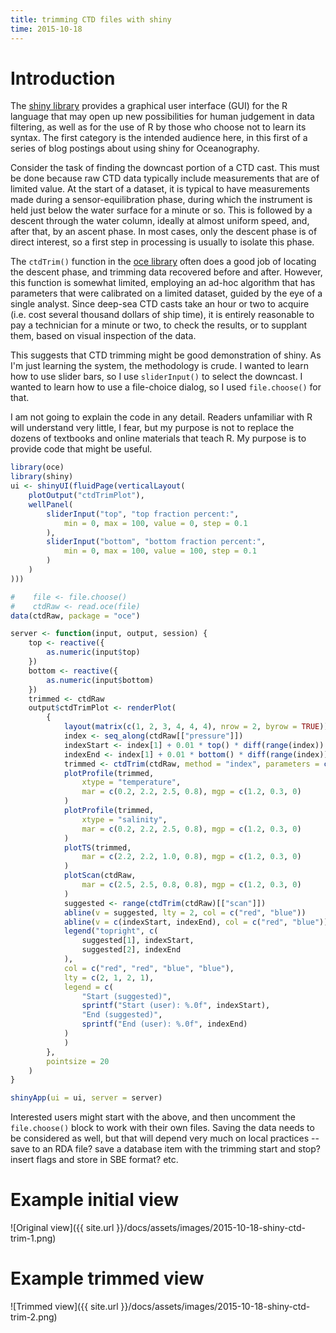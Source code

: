 ```yaml
---
title: trimming CTD files with shiny
time: 2015-10-18
---
```


# Introduction

The [shiny library](http://shiny.rstudio.com) provides a graphical user
interface (GUI) for the R language that may open up new possibilities for human
judgement in data filtering, as well as for the use of R by those who choose
not to learn its syntax. The first category is the intended audience here, in
this first of a series of blog postings about using shiny for Oceanography.

Consider the task of finding the downcast portion of a CTD cast. This must be
done because raw CTD data typically include measurements that are of limited
value. At the start of a dataset, it is typical to have measurements made
during a sensor-equilibration phase, during which the instrument is held just
below the water surface for a minute or so. This is followed by a descent
through the water column, ideally at almost uniform speed, and, after that, by
an ascent phase. In most cases, only the descent phase is of direct interest,
so a first step in processing is usually to isolate this phase.

The ``ctdTrim()`` function in the [oce
library](https://dankelley.github.io/oce/) often does a good job of locating
the descent phase, and trimming data recovered before and after. However, this
function is somewhat limited, employing an ad-hoc algorithm that has parameters
that were calibrated on a limited dataset, guided by the eye of a single
analyst. Since deep-sea CTD casts take an hour or two to acquire (i.e. cost
several thousand dollars of ship time), it is entirely reasonable to pay a
technician for a minute or two, to check the results, or to supplant them,
based on visual inspection of the data.

This suggests that CTD trimming might be good demonstration of shiny. As I'm
just learning the system, the methodology is crude. I wanted to learn how to
use slider bars, so I use ``sliderInput()`` to select the downcast. I wanted to
learn how to use a file-choice dialog, so I used ``file.choose()`` for that.

I am not going to explain the code in any detail. Readers unfamiliar with R
will understand very little, I fear, but my purpose is not to replace the
dozens of textbooks and online materials that teach R. My purpose
is to provide code that might be useful.

```R
library(oce)
library(shiny)
ui <- shinyUI(fluidPage(verticalLayout(
    plotOutput("ctdTrimPlot"),
    wellPanel(
        sliderInput("top", "top fraction percent:",
            min = 0, max = 100, value = 0, step = 0.1
        ),
        sliderInput("bottom", "bottom fraction percent:",
            min = 0, max = 100, value = 100, step = 0.1
        )
    )
)))

#    file <- file.choose()
#    ctdRaw <- read.oce(file)
data(ctdRaw, package = "oce")

server <- function(input, output, session) {
    top <- reactive({
        as.numeric(input$top)
    })
    bottom <- reactive({
        as.numeric(input$bottom)
    })
    trimmed <- ctdRaw
    output$ctdTrimPlot <- renderPlot(
        {
            layout(matrix(c(1, 2, 3, 4, 4, 4), nrow = 2, byrow = TRUE))
            index <- seq_along(ctdRaw[["pressure"]])
            indexStart <- index[1] + 0.01 * top() * diff(range(index))
            indexEnd <- index[1] + 0.01 * bottom() * diff(range(index))
            trimmed <- ctdTrim(ctdRaw, method = "index", parameters = c(indexStart, indexEnd))
            plotProfile(trimmed,
                xtype = "temperature",
                mar = c(0.2, 2.2, 2.5, 0.8), mgp = c(1.2, 0.3, 0)
            )
            plotProfile(trimmed,
                xtype = "salinity",
                mar = c(0.2, 2.2, 2.5, 0.8), mgp = c(1.2, 0.3, 0)
            )
            plotTS(trimmed,
                mar = c(2.2, 2.2, 1.0, 0.8), mgp = c(1.2, 0.3, 0)
            )
            plotScan(ctdRaw,
                mar = c(2.5, 2.5, 0.8, 0.8), mgp = c(1.2, 0.3, 0)
            )
            suggested <- range(ctdTrim(ctdRaw)[["scan"]])
            abline(v = suggested, lty = 2, col = c("red", "blue"))
            abline(v = c(indexStart, indexEnd), col = c("red", "blue"))
            legend("topright", c(
                suggested[1], indexStart,
                suggested[2], indexEnd
            ),
            col = c("red", "red", "blue", "blue"),
            lty = c(2, 1, 2, 1),
            legend = c(
                "Start (suggested)",
                sprintf("Start (user): %.0f", indexStart),
                "End (suggested)",
                sprintf("End (user): %.0f", indexEnd)
            )
            )
        },
        pointsize = 20
    )
}

shinyApp(ui = ui, server = server)
```

Interested users might start with the above, and then uncomment the
``file.choose()`` block to work with their own files. Saving the
data needs to be considered as well, but that will depend very
much on local practices -- save to an RDA file? save a database
item with the trimming start and stop? insert flags and store
in SBE format? etc.

# Example initial view

![Original view]({{ site.url }}/docs/assets/images/2015-10-18-shiny-ctd-trim-1.png)


# Example trimmed view

![Trimmed view]({{ site.url }}/docs/assets/images/2015-10-18-shiny-ctd-trim-2.png)

